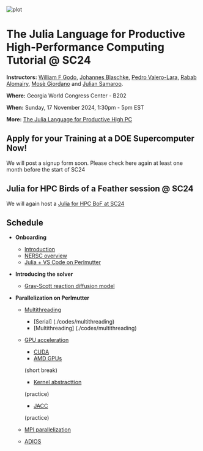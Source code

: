 ![plot](./assets/banner.png)


# The Julia Language for Productive High-Performance Computing Tutorial @ SC24

**Instructors:** [William F Godo](https://github.com/williamfgc), [Johannes Blaschke](https://github.com/JBlaschke), [Pedro Valero-Lara](https://github.com/pedrovalerolara), [Rabab Alomairy](https://github.com/Rabab53), [Mosè Giordano](https://github.com/giordano) and [Julian Samaroo](https://github.com/jpsamaroo).

**Where:**  Georgia World Congress Center - B202

**When:** Sunday, 17 November 2024, 1:30pm - 5pm EST

**More:** [The Julia Language for Productive High PC](https://sc24.conference-program.com/presentation/?id=tut130&sess=sess433)

## Apply for your Training at a DOE Supercomputer Now!

We will post a signup form soon. Please check here again at least one month before the start of SC24


## Julia for HPC Birds of a Feather session @ SC24

We will again host a [Julia for HPC BoF at SC24](https://github.com/JuliaParallel/julia-hpc-tutorial-sc24.git)

## Schedule

* **Onboarding**
  * [Introduction](./onboarding/)
  * [NERSC overview](./onboarding/)
  * [Julia + VS Code on Perlmutter](./onboarding/)

* **Introducing the solver**
  * [Gray-Scott reaction diffusion model](./solver/README.md)

* **Parallelization on Perlmutter**
  * [Multithreading](./codes/multithreading)
     * [Serial] (./codes/multithreading)
     * [Multithreading] (./codes/multithreading)
  * [GPU acceleration](./codes/accelerator)
     * [CUDA](./codes/accelerator)
     * [AMD GPUs](./codes/accelerator)

      (short break)
      
     * [Kernel abstracttion](./codes/accelerator)

     (practice)

     * [JACC](./codes/accelerator)

     (practice)

  * [MPI parallelization](./codes/mpi-distributed)
  * [ADIOS](./codes/adios2)
     